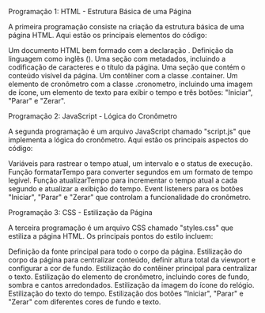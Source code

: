 Programação 1: HTML - Estrutura Básica de uma Página

A primeira programação consiste na criação da estrutura básica de uma página HTML. Aqui estão os principais elementos do código:

Um documento HTML bem formado com a declaração <!DOCTYPE html>.
Definição da linguagem como inglês (<html lang="en">).
Uma seção <head> com metadados, incluindo a codificação de caracteres e o título da página.
Uma seção <body> que contém o conteúdo visível da página.
Um contêiner com a classe .container.
Um elemento de cronômetro com a classe .cronometro, incluindo uma imagem de ícone, um elemento de texto para exibir o tempo e três botões: "Iniciar", "Parar" e "Zerar".

Programação 2: JavaScript - Lógica do Cronômetro

A segunda programação é um arquivo JavaScript chamado "script.js" que implementa a lógica do cronômetro. Aqui estão os principais aspectos do código:

Variáveis para rastrear o tempo atual, um intervalo e o status de execução.
Função formatarTempo para converter segundos em um formato de tempo legível.
Função atualizarTempo para incrementar o tempo atual a cada segundo e atualizar a exibição do tempo.
Event listeners para os botões "Iniciar", "Parar" e "Zerar" que controlam a funcionalidade do cronômetro.

Programação 3: CSS - Estilização da Página

A terceira programação é um arquivo CSS chamado "styles.css" que estiliza a página HTML. Os principais pontos do estilo incluem:

Definição da fonte principal para todo o corpo da página.
Estilização do corpo da página para centralizar conteúdo, definir altura total da viewport e configurar a cor de fundo.
Estilização do contêiner principal para centralizar o texto.
Estilização do elemento de cronômetro, incluindo cores de fundo, sombra e cantos arredondados.
Estilização da imagem do ícone do relógio.
Estilização do texto do tempo.
Estilização dos botões "Iniciar", "Parar" e "Zerar" com diferentes cores de fundo e texto.
